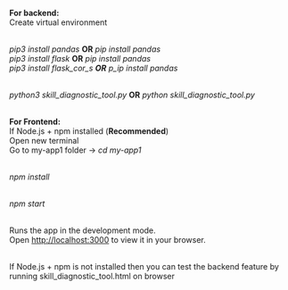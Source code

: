 **For backend:**<br/>
Create virtual environment<br/><br/>

_pip3 install pandas_ **OR** _pip install pandas_<br/>
_pip3 install flask_ **OR** _pip install pandas_<br/>
_pip3 install flask_cor_s **OR** p_ip install pandas_<br/><br/>

_python3 skill_diagnostic_tool.py_ **OR** _python skill_diagnostic_tool.py_<br/><br/>

**For Frontend:**<br/>
If Node.js + npm installed (**Recommended**)<br/>
Open new terminal <br/>
Go to my-app1 folder -> _cd my-app1_<br/><br/>

_npm install_<br/><br/>

_npm start_<br/><br/>

Runs the app in the development mode.<br/>
Open [http://localhost:3000](http://localhost:3000) to view it in your browser.<br/><br/>

If Node.js + npm is not installed then you can test the backend feature by running skill_diagnostic_tool.html on browser<br/>
